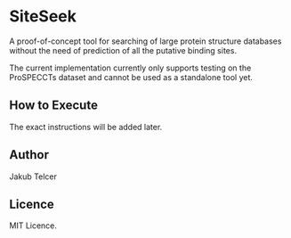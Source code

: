 # SiteSeek

A proof-of-concept tool for searching of large protein structure databases without the need of prediction of all the putative binding sites.

The current implementation currently only supports testing on the ProSPECCTs dataset and cannot be used as a standalone tool yet.

## How to Execute

The exact instructions will be added later.

## Author

Jakub Telcer

## Licence

MIT Licence.
